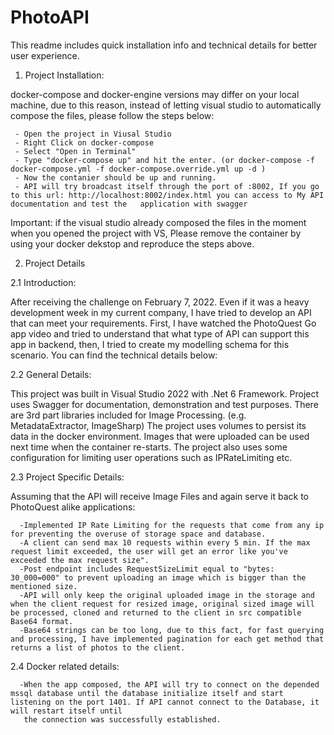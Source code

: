 # PhotoAPI

This readme includes quick installation info and technical details for better user experience.

1) Project Installation:

docker-compose and docker-engine versions may differ on your local machine, due to this reason, instead of letting visual studio to automatically compose the files, 
please follow the steps below:

     - Open the project in Viusal Studio 
     - Right Click on docker-compose 
     - Select "Open in Terminal" 
     - Type "docker-compose up" and hit the enter. (or docker-compose -f docker-compose.yml -f docker-compose.override.yml up -d )
     - Now the contanier should be up and running. 
     - API will try broadcast itself through the port of :8002, If you go to this url: http://localhost:8002/index.html you can access to My API documentation and test the   application with swagger

Important: if the visual studio already composed the files in the moment when you opened the project with VS, Please remove the container by using your docker dekstop and reproduce the steps above.

2) Project Details

2.1 Introduction:
 
 After receiving the challenge on February 7, 2022. Even if it was a heavy development week in my current company, I have tried to develop an API that can meet your requirements.
 First, I have watched the PhotoQuest Go app video and tried to understand that what type of API can support this app in backend, then, I tried to create my modelling schema for this scenario.
 You can find the technical details below:

2.2 General Details: 

  This project was built in Visual Studio 2022 with .Net 6 Framework.
  Project uses Swagger for documentation, demonstration and test purposes.
  There are 3rd part libraries included for Image Processing. (e.g. MetadataExtractor, ImageSharp)
  The project uses volumes to persist its data in the docker environment. Images that were uploaded can be used next time when the container re-starts.
  The project also uses some configuration for limiting user operations such as IPRateLimiting etc.  

2.3 Project Specific Details:

  Assuming that the API will receive Image Files and again serve it back to PhotoQuest alike applications:

      -Implemented IP Rate Limiting for the requests that come from any ip for preventing the overuse of storage space and database.
      -A client can send max 10 requests within every 5 min. If the max request limit exceeded, the user will get an error like you've exceeded the max request size".
      -Post endpoint includes RequestSizeLimit equal to "bytes: 30_000=000" to prevent uploading an image which is bigger than the mentioned size.
      -API will only keep the original uploaded image in the storage and when the client request for resized image, original sized image will be processed, cloned and returned to the client in src compatible Base64 format.
      -Base64 strings can be too long, due to this fact, for fast querying and processing, I have implemented pagination for each get method that returns a list of photos to the client.
 
2.4 Docker related details: 
   
      -When the app composed, the API will try to connect on the depended mssql database until the database initialize itself and start listening on the port 1401. If API cannot connect to the Database, it will restart itself until
       the connection was successfully established.
